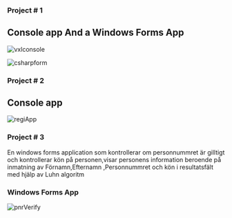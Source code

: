 ### Project # 1

## Console app And a Windows Forms App
![vxlconsole](https://github.com/hihassan1998/Csharp-Projects/assets/150392365/4622fd79-8436-4850-b10c-01ca2bfdfcef)

![csharpform](https://github.com/hihassan1998/Csharp-Projects/assets/150392365/088692f2-cc6f-42a9-9e6c-25446aa4c343)

### Project # 2

## Console app 
![regiApp](https://github.com/hihassan1998/Csharp-Projects/assets/150392365/d653a614-bbc0-42db-b45b-42794afef7ab)


### Project # 3
En windows forms application som kontrollerar om personnummret är gilltigt och kontrollerar kön på personen,visar personens information beroende på inmatning av Förnamn,Efternamn ,Personnummret och kön i resultatsfält med hjälp av Luhn algoritm
###  Windows Forms App
![pnrVerify](https://github.com/hihassan1998/Csharp-Projects/assets/150392365/c315cafb-48a5-4cd7-9a90-2618ecc17fe4)
